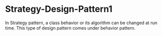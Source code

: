 # Strategy-Design-Pattern1
In Strategy pattern, a class behavior or its algorithm can be changed at run time. This type of design pattern comes under behavior pattern.
